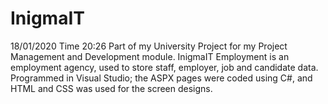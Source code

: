# InigmaIT
18/01/2020 Time 20:26
Part of my University Project for my Project Management and Development module. InigmaIT Employment is an employment agency, 
used to store staff, employer, job and candidate data. Programmed in Visual Studio; the ASPX pages were coded
using C#, and HTML and CSS was used for the screen designs.

